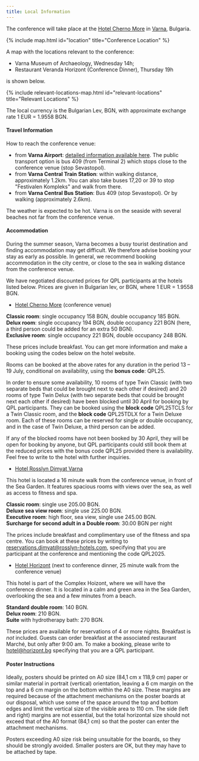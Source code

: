 ```yaml
---
title: Local Information
---
```


The conference will take place at the [Hotel Cherno More](https://www.chernomorebg.com/en/index.html) in [Varna](https://visit.varna.bg/en/index.html), Bulgaria.

{% include map.html id="location" title="Conference Location" %}

A map with the locations relevant to the conference:
* Varna Museum of Archaeology, Wednesday 14h;
* Restaurant Veranda Horizont (Conference Dinner), Thursday 19h

is shown below.

{% include relevant-locations-map.html id="relevant-locations" title="Relevant Locations" %}

The local currency is the Bulgarian Lev, BGN, with approximate exchange rate 1 EUR = 1.9558 BGN.

#### Travel Information

How to reach the conference venue:

* from **Varna Airport**: [detailed information available here](https://varna-airport.bg/en/getting-around). The public transport option is bus 409 (from Terminal 2) which stops close to the conference venue (stop Sevastopol).
* from **Varna Central Train Station**: within walking distance, approximately 1.2km. You can also take buses 17,20 or 39 to stop "Festivalen Kompleks" and walk from there. 
* from **Varna Central Bus Station**: Bus 409 (stop Sevastopol). Or by walking (approximately 2.6km). 

The weather is expected to be hot. Varna is on the seaside with several beaches not far from the conference venue.

#### Accommodation 

During the summer season, Varna becomes a busy tourist destination and finding accommodation may get difficult. We therefore advise booking your stay as early as possible. In general, we recommend booking accommodation in the city centre, or close to the sea in walking distance from the conference venue. 
  
We have negotiated discounted prices for QPL participants at the hotels listed below. Prices are given in Bulgarian lev, or BGN, where 1 EUR = 1.9558 BGN.

* [Hotel Cherno More](https://www.chernomorebg.com/en/) (conference venue)

**Classic room**: single occupancy 158 BGN, double occupancy 185 BGN.  
**Delux room**: single occupancy 194 BGN, double occupancy 221 BGN (here, a third person could be added for an extra 50 BGN).  
**Exclusive room**: single occupancy 221 BGN, double occupancy 248 BGN.  

These prices include breakfast. You can get more information and make a booking using the codes below on the hotel website.

Rooms can be booked at the above rates for any duration in the period 13 – 19 July, conditional on availability, using the **bonus code**: QPL25. 

In order to ensure some availability, 10 rooms of type Twin Classic (with two separate beds that could be brought next to each other if desired) and 20 rooms of type Twin Delux (with two separate beds that could be brought next each other if desired) have been blocked until 30 April for booking by QPL participants. They can be booked using the **block code** QPL25TCLS for a Twin Classic room, and the **block code** QPL25TDLX for a Twin Deluxe room. Each of these rooms can be reserved for single or double occupancy, and in the case of Twin Deluxe, a third person can be added.

If any of the blocked rooms have not been booked by 30 April, they will be open for booking by anyone, but QPL participants could still book them at the reduced prices with the bonus code QPL25 provided there is availability. Feel free to write to the hotel with further inquiries.  

* [Hotel Rosslyn Dimyat Varna](https://dimyat.rosslyn-hotels.com/en/ ) 

This hotel is located a 16 minute walk from the conference venue, in front of the Sea Garden. It features spacious rooms with views over the sea, as well as access to fitness and spa. 

**Classic room**: single use 205.00 BGN.  
**Deluxe sea view room**: single use 225.00 BGN.  
**Executive room**: high floor, sea view, single use 245.00 BGN.  
**Surcharge for second adult in a Double room**: 30.00 BGN per night 

The prices include breakfast and complimentary use of the fitness and spa centre. You can book at these prices by writing to [reservations.dimyat@rosslyn-hotels.com](mailto:reservations.dimyat@rosslyn-hotels.com), specifying that you are participant at the conference and mentioning the code QPL2025. 

* [Hotel Horizont](https://www.horizont.bg/hotel/) (next to conference dinner, 25 minute walk from the conference venue)

This hotel is part of the Complex Hoizont, where we will have the conference dinner. It is located in a calm and green area in the Sea Garden, overlooking the sea and a few minutes from a beach. 

**Standard double room**: 140 BGN.  
**Delux room**: 210 BGN.  
**Suite** with hydrotherapy bath: 270 BGN.

These prices are available for reservations of 4 or more nights. Breakfast is *not* included. Guests can order breakfast at the associated restaurant Marché, but only after 9:00 am. To make a booking, please write to [hotel@horizont.bg](mailto:hotel@horizont.bg) specifying that you are a QPL participant. 

#### Poster Instructions

Ideally, posters should be printed on A0 size (84,1 cm x 118,9 cm) paper or similar material in portrait (vertical) orientation, leaving a 6 cm margin on the top and a 6 cm margin on the bottom within the A0 size. These margins are required because of the attachment mechanisms on the poster boards at our disposal, which use some of the space around the top and bottom edges and limit the vertical size of the visible area to 110 cm. The side (left and right) margins are not essential, but the total horizontal size should not exceed that of the A0 format (84,1 cm) so that the poster can enter the attachment mechanisms.

Posters exceeding A0 size risk being unsuitable for the boards, so they should be strongly avoided. Smaller posters are OK, but they may have to be attached by tape.

